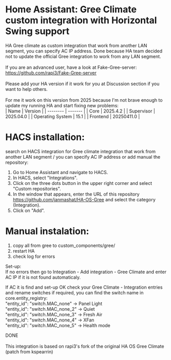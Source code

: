 # Home Assistant: Gree Climate custom integration with Horizontal Swing support
HA Gree climate as custom integration that work from another LAN segment, you can specify AC IP address.
Done because HA team decided not to update the official Gree integration to work from any LAN segment.<br>
<br>
If you are an advanced user, have a look at Fake-Gree-server: https://github.com/rapi3/Fake-Gree-server<br>
<br>
Please add your HA version if it work for you at Discussion section if you want to help others.<br><br>
For me it work on this version from 2025 because I'm not brave enough to update my running HA and start fixing new problems:<br>
| Name | Version |
| -------- | ------- |
| Core | 2025.4.2 |
| Supervisor | 2025.04.0 |
| Operating System | 15.1 |
| Frontend | 20250411.0 |

# HACS installation:<br>
search on HACS integration for Gree climate integration that work from another LAN segment / you can specify AC IP address or add manual the repository:<br>

1. Go to Home Assistant and navigate to HACS.
2. In HACS, select "Integrations".
3. Click on the three dots button in the upper right corner and select "Custom repositories".
4. In the window that appears, enter the URL of this repository https://github.com/janmashat/HA-OS-Gree and select the category (Integration).
5. Click on "Add".

# Manual instalation:
1. copy all from gree to custom_components/gree/<br>
2. restart HA<br>
3. check log for errors<br>

Set-up:<br>
If no errors then go to Integration - Add integration - Gree Climate and enter AC IP if it is not found automaticaly.<br>
   
If AC it is find and set-up OK check your Gree Climate - Integration entries and rename switches if required, you can find the switch name in core.entity_registry:<br>
     "entity_id": "switch.MAC_none"    ->  Panel Light<br>
     "entity_id": "switch.MAC_none_2"  ->  Quiet<br>
     "entity_id": "switch.MAC_none_3"  ->  Fresh Air<br>
     "entity_id": "switch.MAC_none_4"  ->  XFan<br>
     "entity_id": "switch.MAC_none_5"  ->  Health mode<br>

DONE<br>
<br>
This integration is based on rapi3's fork of the original HA OS Gree Climate (patch from kspearrin)
